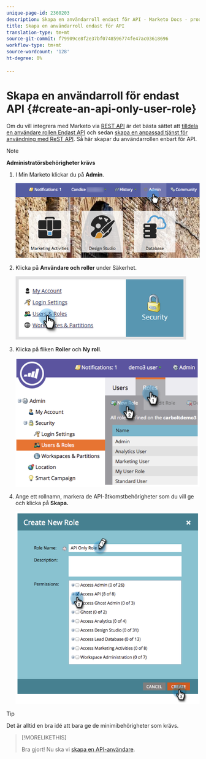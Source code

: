 ```yaml
---
unique-page-id: 2360203
description: Skapa en användarroll endast för API - Marketo Docs - produktdokumentation
title: Skapa en användarroll endast för API
translation-type: tm+mt
source-git-commit: f79909ce8f2e37bf0748596774fe47ac03618696
workflow-type: tm+mt
source-wordcount: '128'
ht-degree: 0%

---
```



# Skapa en användarroll för endast API {#create-an-api-only-user-role}

Om du vill integrera med Marketo via [REST API](https://developers.marketo.com/documentation/rest/) är det bästa sättet att [tilldela en användare rollen Endast API](/help/marketo/product-docs/administration/users-and-roles/create-an-api-only-user.md) och sedan [skapa en anpassad tjänst för användning med ReST API](/help/marketo/product-docs/administration/additional-integrations/create-a-custom-service-for-use-with-rest-api.md). Så här skapar du användarrollen enbart för API.

>[!NOTE]
>
>**Administratörsbehörigheter krävs**

1. I Min Marketo klickar du på **Admin**.

   ![](assets/adminhand-1.png)

1. Klicka på **Användare och roller** under Säkerhet.

   ![](assets/two.png)

1. Klicka på fliken **Roller** och **Ny roll**.

   ![](assets/image2014-9-16-13-3a47-3a12.png)

1. Ange ett rollnamn, markera de API-åtkomstbehörigheter som du vill ge och klicka på **Skapa.**

   ![](assets/image2014-9-16-13-3a47-3a36.png)

>[!TIP]
>
>Det är alltid en bra idé att bara ge de minimibehörigheter som krävs.

>[!MORELIKETHIS]
>
>Bra gjort! Nu ska vi [skapa en API-användare](/help/marketo/product-docs/administration/users-and-roles/create-an-api-only-user-role.md).
